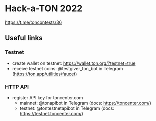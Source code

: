 # Hack-a-TON 2022

https://t.me/toncontests/36



## Useful links

### Testnet
- create wallet on testnet: https://wallet.ton.org/?testnet=true
- receive testnet coins: @testgiver_ton_bot in Telegram (https://ton.app/utilities/faucet)


### HTTP API
- register API key for toncenter.com
    - mainnet:  @tonapibot in Telegram (docs: https://toncenter.com/)
    - testnet: @tontestnetapibot in Telegram (docs: https://testnet.toncenter.com/)